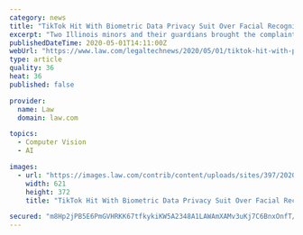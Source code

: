 ```yaml
---
category: news
title: "TikTok Hit With Biometric Data Privacy Suit Over Facial Recognition Features"
excerpt: "Two Illinois minors and their guardians brought the complaint against the app formerly known as Musical.ly. The complaint contends that active users, 60% of which are 16 to 24 years old, never consented to the facial scans."
publishedDateTime: 2020-05-01T14:11:00Z
webUrl: "https://www.law.com/legaltechnews/2020/05/01/tiktok-hit-with-privacy-suit-over-facial-recognition-features-397-33695/"
type: article
quality: 36
heat: 36
published: false

provider:
  name: Law
  domain: law.com

topics:
  - Computer Vision
  - AI

images:
  - url: "https://images.law.com/contrib/content/uploads/sites/397/2020/04/TikTok-App-Article-202004302126.jpg"
    width: 621
    height: 372
    title: "TikTok Hit With Biometric Data Privacy Suit Over Facial Recognition Features"

secured: "m8Hp2jPB5E6PmGVHRKK67tfkykiKW5A2348A1LAWAmXAMv3uKj7C6BnxOnfT/HoJBu6VL+uS74uVl0lI/BCs2wd0sD9QfKVYXqbKWYfcOiuJkaAbVeb6jtYS2/FsHgJ8Ws3/UdeoDaDXLyfBvE2R3osGmEYZogGWSXZsZG1d4SYiAHy3tiRF88OSk2HE5JlmwYBmCzZTD9FDnAnrPpj4tl0/ygE0KJkdqaqiTVUA1C0I5cC+iFT/J/e9TIl+2ws/wzXuNWnjZejpVG81S58b36HwpXgvH40sDAbS/Opzv+3cfzbdy6JNYOuInlJnYb4/0099S4somckatReC+mIdiRiqa1O0Ixxur7kdUWpcEJNWdL5gV8Y+5xjG4xol8aRZXknKcV2r901hlPMQEj7RrzyFNGE/1tSzJkBzWO2d26OZr/Al5IeiLQ0iH/sD2/JXarS19ttJOOo9OuCVCm+O0WkOxHIpySq6XJ2wJIwgWWo=;UQbfVfk0ruMchMFWrqLVBg=="
---
```


